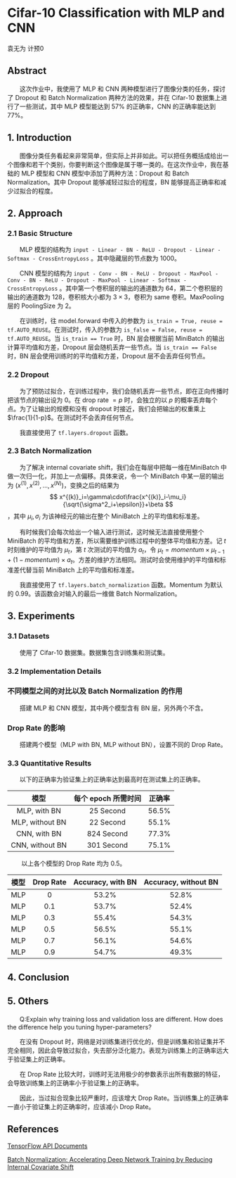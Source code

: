 # Cifar-10 Classification with MLP and CNN 

袁无为 计预0

## Abstract

　　这次作业中，我使用了 MLP 和 CNN 两种模型进行了图像分类的任务，探讨了 Dropout 和 Batch Normalization 两种方法的效果，并在 Cifar-10 数据集上进行了一些测试，其中 MLP 模型能达到 $57\%$ 的正确率，CNN 的正确率能达到 $77\%$。

## 1. Introduction

　　图像分类任务看起来非常简单，但实际上并非如此。可以把任务概括成给出一个图像和若干个类别，你要判断这个图像是属于哪一类的。在这次作业中，我在基础的 MLP 模型和 CNN 模型中添加了两种方法：Dropout 和 Batch Normalization。其中 Dropout 能够减轻过拟合的程度，BN 能够提高正确率和减少过拟合的程度。

## 2. Approach

### 2.1 Basic Structure

　　MLP 模型的结构为 `input - Linear - BN - ReLU - Dropout - Linear - Softmax - CrossEntropyLoss`  。其中隐藏层的节点数为 $1000$。

　　CNN 模型的结构为  `input - Conv - BN - ReLU - Dropout - MaxPool - Conv - BN - ReLU - Dropout - MaxPool - Linear - Softmax - CrossEntropyLoss` 。其中第一个卷积层的输出的通道数为 $64$，第二个卷积层的输出的通道数为 $128$，卷积核大小都为 $3\times 3$，卷积为 same 卷积。MaxPooling 层的 PoolingSize 为 2。

　　在训练时，往 model.forward 中传入的参数为 `is_train = True, reuse = tf.AUTO_REUSE`。在测试时，传入的参数为 `is_false = False, reuse = tf.AUTO_REUSE`。当 `is_train == True` 时，BN 层会根据当前 MiniBatch 的输出计算平均值和方差，Dropout 层会随机丢弃一些节点。当 `is_train == False` 时，BN 层会使用训练时的平均值和方差，Dropout 层不会丢弃任何节点。

### 2.2 Dropout

　　为了预防过拟合，在训练过程中，我们会随机丢弃一些节点，即在正向传播时把该节点的输出设为 0。在 drop rate $= p$ 时，会独立的以 $p$ 的概率丢弃每个点。为了让输出的规模和没有 dropout 时接近，我们会把输出的权重乘上 $\frac{1}{1-p}$。在测试时不会丢弃任何节点。

　　我直接使用了 `tf.layers.dropout` 函数。

### 2.3 Batch Normalization

　　为了解决 internal covariate shift，我们会在每层中把每一维在MiniBatch 中做一次归一化，并加上一点偏移。具体来说，令一个 MiniBatch 中某一层的输出为 $(x^{(1)},x^{(2)},\ldots,x^{(N)})$，变换之后的结果为
$$
x^{(k)}_i=\gamma\cdot\frac{x^{(k)}_i-\mu_i}{\sqrt{\sigma^2_i+\epsilon}}+\beta
$$
，其中 $\mu_i,\sigma_i$ 为该神经元的输出在整个 MiniBatch 上的平均值和标准差。

　　有时候我们会每次给出一个输入进行测试，这时候无法直接使用整个 MiniBatch 的平均值和方差，所以需要维护训练过程中的整体平均值和方差。记 $t$ 时刻维护的平均值为 $\mu_t$，第 $t$ 次测试的平均值为 $a_t$，令 $\mu_t= momentum \times \mu_{t-1}+(1-momentum) \times a_t$。方差的维护方法相同。测试时会使用维护的平均值和标准差代替当前 MiniBatch 上的平均值和标准差。

　　我直接使用了 `tf.layers.batch_normalization` 函数。Momentum 为默认的 0.99。该函数会对输入的最后一维做 Batch Normalization。

## 3. Experiments

### 3.1 Datasets

　　使用了 Cifar-10 数据集。数据集包含训练集和测试集。

### 3.2 Implementation Details

### 不同模型之间的对比以及 Batch Normalization 的作用

　　搭建 MLP 和 CNN 模型，其中两个模型含有 BN 层，另外两个不含。

### Drop Rate 的影响

　　搭建两个模型（MLP with BN, MLP without BN），设置不同的 Drop Rate。

### 3.3 Quantitative Results

　　以下的正确率为验证集上的正确率达到最高时在测试集上的正确率。

|      模型       | 每个 epoch 所需时间 |  正确率  |
| :-------------: | :-----------------: | :------: |
|  MLP, with BN   |      25 Second      | $56.5\%$ |
| MLP, without BN |      22 Second      | $55.1\%$ |
|  CNN, with BN   |     824 Second      | $77.3\%$ |
| CNN, without BN |     301 Second      | $75.1\%$ |

　　 以上各个模型的 Drop Rate 均为 0.5。

| 模型 | Drop Rate | Accuracy, with BN | Accuracy, without BN |
| :--: | :-------: | :---------------: | :------------------: |
| MLP  |     0     |     $53.2\%$      |       $52.8\%$       |
| MLP  |    0.1    |     $53.7\%$      |       $52.4\%$       |
| MLP  |    0.3    |     $55.4\%$      |       $54.3\%$       |
| MLP  |    0.5    |     $56.5\%$      |       $55.1\%$       |
| MLP  |    0.7    |     $56.1\%$      |       $54.6\%$       |
| MLP  |    0.9    |     $54.7\%$      |       $49.3\%$       |



## 4. Conclusion

## 5. Others

　　Q:Explain why training loss and validation loss are different. How does the difference help you tuning hyper-parameters? 

　　在没有 Dropout 时，网络是对训练集进行优化的，但是训练集和验证集并不完全相同，因此会导致过拟合，失去部分泛化能力。表现为训练集上的正确率远大于验证集上的正确率。

　　在 Drop Rate 比较大时，训练时无法用极少的参数表示出所有数据的特征，会导致训练集上的正确率小于验证集上的正确率。

　　因此，当过拟合现象比较严重时，应该增大 Drop Rate。当训练集上的正确率一直小于验证集上的正确率时，应该减小 Drop Rate。

## References

[TensorFlow API Documents](https://www.tensorflow.org/versions/r1.13/api_docs/python/tf/ )

[Batch Normalization: Accelerating Deep Network Training by Reducing Internal Covariate Shift](https://arxiv.org/pdf/1502.03167.pdf)
